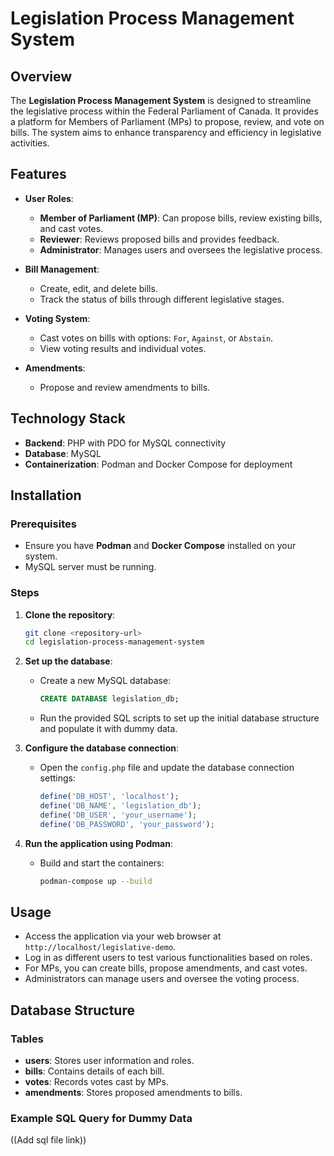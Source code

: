 # Legislation Process Management System

## Overview
The **Legislation Process Management System** is designed to streamline the legislative process within the Federal Parliament of Canada. It provides a platform for Members of Parliament (MPs) to propose, review, and vote on bills. The system aims to enhance transparency and efficiency in legislative activities.

## Features
- **User Roles**:
  - **Member of Parliament (MP)**: Can propose bills, review existing bills, and cast votes.
  - **Reviewer**: Reviews proposed bills and provides feedback.
  - **Administrator**: Manages users and oversees the legislative process.

- **Bill Management**:
  - Create, edit, and delete bills.
  - Track the status of bills through different legislative stages.

- **Voting System**:
  - Cast votes on bills with options: `For`, `Against`, or `Abstain`.
  - View voting results and individual votes.

- **Amendments**:
  - Propose and review amendments to bills.

## Technology Stack
- **Backend**: PHP with PDO for MySQL connectivity
- **Database**: MySQL
- **Containerization**: Podman and Docker Compose for deployment

## Installation

### Prerequisites
- Ensure you have **Podman** and **Docker Compose** installed on your system.
- MySQL server must be running.

### Steps
1. **Clone the repository**:
    ```bash
    git clone <repository-url>
    cd legislation-process-management-system
    ```

2. **Set up the database**:
   - Create a new MySQL database:
     ```sql
     CREATE DATABASE legislation_db;
     ```
   - Run the provided SQL scripts to set up the initial database structure and populate it with dummy data.

3. **Configure the database connection**:
   - Open the `config.php` file and update the database connection settings:
     ```php
     define('DB_HOST', 'localhost');
     define('DB_NAME', 'legislation_db');
     define('DB_USER', 'your_username');
     define('DB_PASSWORD', 'your_password');
     ```

4. **Run the application using Podman**:
   - Build and start the containers:
     ```bash
     podman-compose up --build
     ```

## Usage
- Access the application via your web browser at `http://localhost/legislative-demo`.
- Log in as different users to test various functionalities based on roles.
- For MPs, you can create bills, propose amendments, and cast votes.
- Administrators can manage users and oversee the voting process.

## Database Structure
### Tables
- **users**: Stores user information and roles.
- **bills**: Contains details of each bill.
- **votes**: Records votes cast by MPs.
- **amendments**: Stores proposed amendments to bills.

### Example SQL Query for Dummy Data
((Add sql file link))
